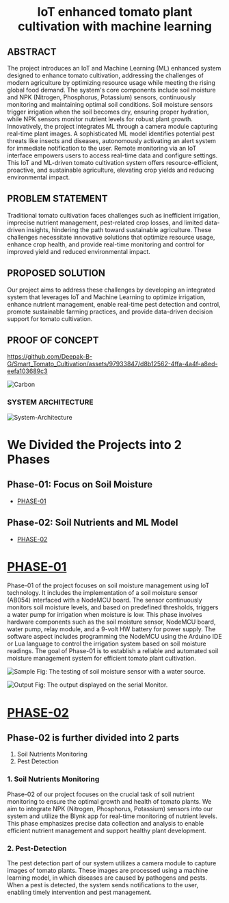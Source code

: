 
# <p align="center">IoT enhanced tomato plant cultivation with machine learning</p>


## ABSTRACT

The project introduces an IoT and Machine Learning (ML) enhanced system designed to enhance tomato cultivation, addressing the challenges of modern agriculture by optimizing resource usage while meeting the rising global food demand. The system's core components include soil moisture and NPK (Nitrogen, Phosphorus, Potassium) sensors, continuously monitoring and maintaining optimal soil conditions. Soil moisture sensors trigger irrigation when the soil becomes dry, ensuring proper hydration, while NPK sensors monitor nutrient levels for robust plant growth. Innovatively, the project integrates ML through a camera module capturing real-time plant images. A sophisticated ML model identifies potential pest threats like insects and diseases, autonomously activating an alert system for immediate notification to the user. Remote monitoring via an IoT interface empowers users to access real-time data and configure settings. This IoT and ML-driven tomato cultivation system offers resource-efficient, proactive, and sustainable agriculture, elevating crop yields and reducing environmental impact.

## PROBLEM STATEMENT 

Traditional tomato cultivation faces challenges such as inefficient irrigation, imprecise nutrient management, pest-related crop losses, and limited data-driven insights, hindering the path toward sustainable agriculture. These challenges necessitate innovative solutions that optimize resource usage, enhance crop health, and provide real-time monitoring and control for improved yield and reduced environmental impact.


## PROPOSED SOLUTION

Our project aims to address these challenges by developing an integrated system that leverages IoT and Machine Learning to optimize irrigation, enhance nutrient management, enable real-time pest detection and control, promote sustainable farming practices, and provide data-driven decision support for tomato cultivation.

## PROOF OF CONCEPT



https://github.com/Deepak-B-G/Smart_Tomato_Cultivation/assets/97933847/d8b12562-4ffa-4a4f-a8ed-eefa103689c3



![Carbon](https://github.com/Deepak-B-G/Smart_Tomato_Cultivation/assets/97933847/c555e8d5-d616-4b7b-8e79-f95b4217432d)


### SYSTEM ARCHITECTURE

![System-Architecture](https://github.com/Deepak-B-G/Smart_Tomato_Cultivation/assets/97933847/f7aae4b4-1867-4c5a-96c2-15ee0f1e32ec)





# We Divided the Projects into 2 Phases 


## Phase-01: Focus on Soil Moisture
- [PHASE-01](./Phase-01)

## Phase-02: Soil Nutrients and ML Model
- [PHASE-02](./Phase-02)


# [PHASE-01](./Phase-01)

Phase-01 of the project focuses on soil moisture management using IoT technology. It includes the implementation of a soil moisture sensor (AB054) interfaced with a NodeMCU board. The sensor continuously monitors soil moisture levels, and based on predefined thresholds, triggers a water pump for irrigation when moisture is low. This phase involves hardware components such as the soil moisture sensor, NodeMCU board, water pump, relay module, and a 9-volt HW battery for power supply. The software aspect includes programming the NodeMCU using the Arduino IDE or Lua language to control the irrigation system based on soil moisture readings. The goal of Phase-01 is to establish a reliable and automated soil moisture management system for efficient tomato plant cultivation.


![Sample](https://github.com/Deepak-B-G/Smart_Tomato_Cultivation/assets/97933847/05432ff1-35a3-4dfe-bb50-2a20ca5e0e6a)
Fig: The testing of soil moisture sensor with a water source.
<br>

![Output](https://github.com/Deepak-B-G/Smart_Tomato_Cultivation/assets/97933847/5b0f36a9-4679-4af3-91e4-c259c29e38c6)
Fig: The output displayed on the serial Monitor.


# [PHASE-02](./Phase-02)

## Phase-02 is further divided into 2 parts
 1. Soil Nutrients Monitoring
 2. Pest Detection  

 ### 1. Soil Nutrients Monitoring

Phase-02 of our project focuses on the crucial task of soil nutrient monitoring to ensure the optimal growth and health of tomato plants. We aim to integrate NPK (Nitrogen, Phosphorus, Potassium) sensors into our system and utilize the Blynk app for real-time monitoring of nutrient levels. This phase emphasizes precise data collection and analysis to enable efficient nutrient management and support healthy plant development.


### 2. Pest-Detection 

The pest detection part of our system utilizes a camera module to capture images of tomato plants. These images are processed using a machine learning model, in which diseases are caused by pathogens and pests. When a pest is detected, the system sends notifications to the user, enabling timely intervention and pest management.















